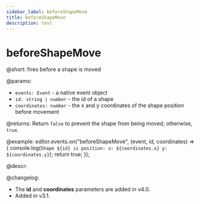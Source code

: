 ```yaml
---
sidebar_label: beforeShapeMove
title: beforeShapeMove
description: text
---
```


# beforeShapeMove

@short:
fires before a shape is moved

@params:
- `events: Event` - a native event object
- `id: string | number` - the id of a shape
- `coordinates: number` - the x and y coordinates of the shape position before movement

@returns:
Return `false` to prevent the shape from being moved; otherwise, `true`. 

@example:
editor.events.on("beforeShapeMove", (event, id, coordinates) => {
    console.log(`
        Shape ${id} is position:
            x: ${coordinates.x}
            y: ${coordinates.y}
    `);
    return true;
});

@descr:

@changelog:
- The **id** and **coordinates** parameters are added in v4.0.
- Added in v3.1.